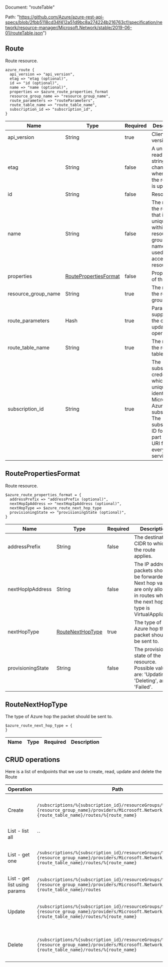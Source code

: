 Document: "routeTable"


Path: "https://github.com/Azure/azure-rest-api-specs/blob/2fbb5118cd34f412a51d9bc8a274224b216763cf/specification/network/resource-manager/Microsoft.Network/stable/2019-06-01/routeTable.json")

## Route

Route resource.

```puppet
azure_route {
  api_version => "api_version",
  etag => "etag (optional)",
  id => "id (optional)",
  name => "name (optional)",
  properties => $azure_route_properties_format
  resource_group_name => "resource_group_name",
  route_parameters => "routeParameters",
  route_table_name => "route_table_name",
  subscription_id => "subscription_id",
}
```

| Name        | Type           | Required       | Description       |
| ------------- | ------------- | ------------- | ------------- |
|api_version | String | true | Client API version. |
|etag | String | false | A unique read-only string that changes whenever the resource is updated. |
|id | String | false | Resource ID. |
|name | String | false | The name of the resource that is unique within a resource group. This name can be used to access the resource. |
|properties | [RoutePropertiesFormat](#routepropertiesformat) | false | Properties of the route. |
|resource_group_name | String | true | The name of the resource group. |
|route_parameters | Hash | true | Parameters supplied to the create or update route operation. |
|route_table_name | String | true | The name of the route table. |
|subscription_id | String | true | The subscription credentials which uniquely identify the Microsoft Azure subscription. The subscription ID forms part of the URI for every service call. |
        
## RoutePropertiesFormat

Route resource.

```puppet
$azure_route_properties_format = {
  addressPrefix => "addressPrefix (optional)",
  nextHopIpAddress => "nextHopIpAddress (optional)",
  nextHopType => $azure_route_next_hop_type
  provisioningState => "provisioningState (optional)",
}
```

| Name        | Type           | Required       | Description       |
| ------------- | ------------- | ------------- | ------------- |
|addressPrefix | String | false | The destination CIDR to which the route applies. |
|nextHopIpAddress | String | false | The IP address packets should be forwarded to. Next hop values are only allowed in routes where the next hop type is VirtualAppliance. |
|nextHopType | [RouteNextHopType](#routenexthoptype) | true | The type of Azure hop the packet should be sent to. |
|provisioningState | String | false | The provisioning state of the resource. Possible values are: 'Updating', 'Deleting', and 'Failed'. |
        
## RouteNextHopType

The type of Azure hop the packet should be sent to.

```puppet
$azure_route_next_hop_type = {
}
```

| Name        | Type           | Required       | Description       |
| ------------- | ------------- | ------------- | ------------- |



## CRUD operations

Here is a list of endpoints that we use to create, read, update and delete the Route

| Operation | Path | Verb | Description | OperationID |
| ------------- | ------------- | ------------- | ------------- | ------------- |
|Create|`/subscriptions/%{subscription_id}/resourceGroups/%{resource_group_name}/providers/Microsoft.Network/routeTables/%{route_table_name}/routes/%{route_name}`|Put|Creates or updates a route in the specified route table.|Routes_CreateOrUpdate|
|List - list all|``||||
|List - get one|`/subscriptions/%{subscription_id}/resourceGroups/%{resource_group_name}/providers/Microsoft.Network/routeTables/%{route_table_name}/routes/%{route_name}`|Get|Gets the specified route from a route table.|Routes_Get|
|List - get list using params|`/subscriptions/%{subscription_id}/resourceGroups/%{resource_group_name}/providers/Microsoft.Network/routeTables/%{route_table_name}/routes`|Get|Gets all routes in a route table.|Routes_List|
|Update|`/subscriptions/%{subscription_id}/resourceGroups/%{resource_group_name}/providers/Microsoft.Network/routeTables/%{route_table_name}/routes/%{route_name}`|Put|Creates or updates a route in the specified route table.|Routes_CreateOrUpdate|
|Delete|`/subscriptions/%{subscription_id}/resourceGroups/%{resource_group_name}/providers/Microsoft.Network/routeTables/%{route_table_name}/routes/%{route_name}`|Delete|Deletes the specified route from a route table.|Routes_Delete|
